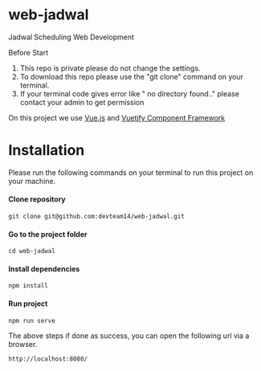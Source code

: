 # web-jadwal
Jadwal Scheduling Web Development

Before Start
1) This repo is private please do not change the settings.
2) To download this repo please use the "git clone" command on your terminal.
3) If your terminal code gives error like " no directory found.." please contact your admin to get permission


On this project we use [Vue.js](https://vuejs.org) and [Vuetify Component Framework](https://vuetifyjs.com/en)

# Installation
Please run the following commands on your terminal to run this project on your machine.

#### Clone repository
```
git clone git@github.com:devteam14/web-jadwal.git
```
#### Go to the project folder
```
cd web-jadwal
```
#### Install dependencies
```
npm install
```
#### Run project
```
npm run serve
```

The above steps if done as success, you can open the following url via a browser.
```
http://localhost:8080/
```
